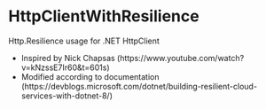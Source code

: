 # HttpClientWithResilience
<p>Http.Resilience usage for .NET HttpClient</p>
<ul>
<li>Inspired by Nick Chapsas (https://www.youtube.com/watch?v=kNzssE7Ir60&t=601s)</li>
<li>Modified according to documentation (https://devblogs.microsoft.com/dotnet/building-resilient-cloud-services-with-dotnet-8/)</li>
</ul>
